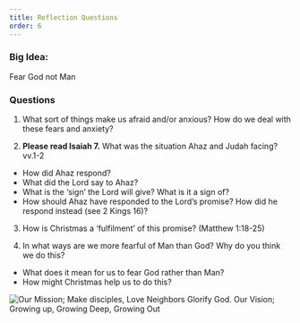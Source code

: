 ```yaml
---
title: Reflection Questions
order: 6
---
```


### Big Idea: 
Fear God not Man   

### Questions
1. What sort of things make us afraid and/or anxious? How do we deal with these fears and anxiety? 

2. **Please read Isaiah 7.** What was the situation Ahaz and Judah facing? vv.1-2 
 - How did Ahaz respond? 
 - What did the Lord say to Ahaz?
 - What is the ‘sign’ the Lord will give? What is it a sign of?
 - How should Ahaz have responded to the Lord’s promise? How did he respond instead (see 2 Kings 16)?

3. How is Christmas a ‘fulfilment’ of this promise? (Matthew 1:18-25) 

4. In what ways are we more fearful of Man than God? Why do you think we do this? 
 - What does it mean for us to fear God rather than Man? 
 - How might Christmas help us to do this? 




![Our Mission; Make disciples, Love Neighbors Glorify God. Our Vision; Growing up, Growing Deep, Growing Out](https://raw.githubusercontent.com/stgeorgeshurstville/bulletin/main/images/upload.JPG)
